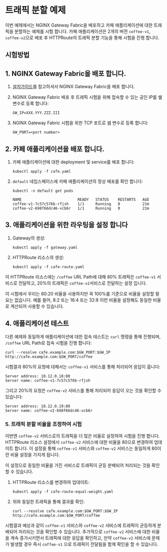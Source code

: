 # 트래픽 분할 예제

이번 예제에서는 NGINX Gateway Fabric을 배포하고 카페 애플리케이션에 대한 트래픽을 분할하는 예제를 시험 합니다. 카페 애플리케이션은 2개의 버전 `coffee-v1`, `coffee-v2`으로 배포 후 HTTPRoute의 트래픽 분할 기능을 통해 시험을 진행 합니다.


## 시험방법

## 1. NGINX Gateway Fabric을 배포 합니다.

1. [설치가이드](https://docs.nginx.com/nginx-gateway-fabric/installation/)를 참고하셔서 NGINX Gateway Fabric을 배포 합니다.

1. NGINX Gateway Fabric 배포 후 트래픽 시험을 위해 접속할 수 있는 공인 IP를 쉘 변수로 등록 합니다:

   ```text
   GW_IP=XXX.YYY.ZZZ.III
   ```

1. NGINX Gateway Fabric 시험을 위한 TCP 포트로 쉡 변수로 등록 합니다:

   ```text
   GW_PORT=<port number>
   ```

## 2. 카페 애플리케이션을 배포 합니다.

1. 카페 애플리케이션에 대한 deployment 및 service를 배포 합니다:

   ```shell
   kubectl apply -f cafe.yaml
   ```

1. `default` 네임스페이스에 카페 애플리케이션의 정상 배포를 확인 합니다:

   ```shell
   kubectl -n default get pods
   ```

   ```text
   NAME                         READY   STATUS    RESTARTS   AGE
   coffee-v1-7c57c576b-rfjsh    1/1     Running   0          21m
   coffee-v2-698f66dc46-vcb6r   1/1     Running   0          21m
   ```

## 3. 애플리케이션을 위한 라우팅을 설정 합니다

1. Gateway의 생성:

   ```shell
   kubectl apply -f gateway.yaml
   ```

1. HTTPRoute 리소스의 생성:

   ```shell
   kubectl apply -f cafe-route.yaml
   ```

이 HTTPRoute 리소스에는 `/coffee` URL Path에 대해 80% 트래픽은 `coffee-v1` 서비스로 전달하고, 20%의 트래픽은 `coffee-v2`서비스로 전달하는 설정 입니다.

이 시험에서 우리는 80:20 비율을 사용하지만 꼭 100%를 기준으로 비율을 설정할 필요는 없습니다. 예를 들어, 8:2 또는 16:4 또는 32:8 이런 비율을 설정해도 동일한 비율로 계산되어 사용할 수 있습니다.

## 4. 애플리케이션 테스트

다른 예제와 동일하게 애플리케이션에 대한 접속 테스트는 `curl` 명령을 통해 진행되며, `/coffee` URL Path로 접속 시험을 진행 합니다:

```shell
curl --resolve cafe.example.com:$GW_PORT:$GW_IP http://cafe.example.com:$GW_PORT/coffee
```

시험결과 80%의 요청에 대해서는 `coffee-v1` 서비스를 통해 처리되어 응답이 옵니다:

```text
Server address: 10.12.0.18:80
Server name: coffee-v1-7c57c576b-rfjsh
```

그리고 20%의 요청은 `coffee-v2` 서비스를 통해 처리되어 응답이 오는 것을 확인할 수 있습니다:

```text
Server address: 10.12.0.19:80
Server name: coffee-v2-698f66dc46-vcb6r
```

### 5. 트래픽 분할 비율을 조정하여 시험

이번엔 `coffee-v2` 서비스로의 트래픽을 더 많은 비율로 설정하여 시험을 진행 합니다. HTTPRoute 리소스 설정에서 `coffee-v2` 서비스에 대한 비율을 80으로 변경하여 업데이트 합니다. 이 설정을 통해 `coffee-v1` 서비스와 `coffee-v2` 서비스는 동일하게 80이란 비율 설정을 가지게 됩니다.

이 설정으로 동일한 비율을 가진 서비스로 트래픽이 균등 분배되어 처리되는 것을 확인할 수 있습니다.

1. HTTPRoute 리소스를 변경하여 업데이트:

   ```shell
   kubectl apply -f cafe-route-equal-weight.yaml
   ```

2. 위와 동일한 트래픽을 통해 결과를 확인:

   ```shell
   curl --resolve cafe.example.com:$GW_PORT:$GW_IP http://cafe.example.com:$GW_PORT/coffee
   ```

시험결과 예상과 같이 `coffee-v1` 서비스와 `coffee-v2` 서비스에 트래픽이 균등하게 분배되어 처리되는 것을 확인할 수 있습니다. 추가적으로 `coffee-v2` 서비스에 대한 비율을 계속 증가시키면서 트래픽에 대한 응답을 확인하고, 만약 `coffee-v2` 서비스에 문제가 발생할 경우 즉시 `coffee-v1` 으로 트래픽이 전달됨을 함께 확인을 할 수 있습니다.
